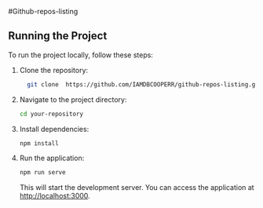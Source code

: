 #Github-repos-listing

## Running the Project

To run the project locally, follow these steps:

1. Clone the repository:

    ```bash
      git clone  https://github.com/IAMDBCOOPERR/github-repos-listing.git
    ```

2. Navigate to the project directory:

    ```bash
    cd your-repository
    ```

3. Install dependencies:

    ```bash
    npm install
    ```

4. Run the application:

    ```bash
    npm run serve
    ```

   This will start the development server. You can access the application at [http://localhost:3000](http://localhost:8081).
